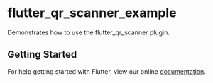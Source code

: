 # flutter_qr_scanner_example

Demonstrates how to use the flutter_qr_scanner plugin.

## Getting Started

For help getting started with Flutter, view our online
[documentation](https://flutter.io/).
